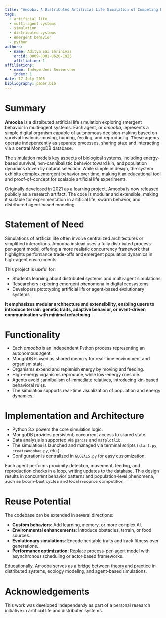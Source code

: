 ```yaml
---
title: "Amooba: A Distributed Artificial Life Simulation of Competing Digital Organisms"
tags:
  - artificial life
  - multi-agent systems
  - simulation
  - distributed systems
  - emergent behavior
  - python
authors:
  - name: Aditya Sai Shrinivas
    orcid: 0009-0001-0620-1925
    affiliation: 1
affiliations:
  - name: Independent Researcher
    index: 1
date: 17 July 2025
bibliography: paper.bib
---
```


# Summary

**Amooba** is a distributed artificial life simulation exploring emergent behavior in multi-agent systems. Each agent, or _amooba_, represents a simple digital organism capable of autonomous decision-making based on survival instincts: moving, hunting, feeding, and reproducing. These agents operate independently as separate processes, sharing state and interacting via a central MongoDB database.

The simulation models key aspects of biological systems, including energy-based survival, non-cannibalistic behavior toward kin, and population dynamics driven by natural selection. While simple in design, the system exhibits complex emergent behavior over time, making it an educational tool and proof-of-concept for scalable artificial life experiments.

Originally developed in 2021 as a learning project, Amooba is now released publicly as a research artifact. The code is modular and extensible, making it suitable for experimentation in artificial life, swarm behavior, and distributed agent-based modeling.

# Statement of Need

Simulations of artificial life often involve centralized architectures or simplified interactions. Amooba instead uses a fully distributed process-per-agent model, offering a more realistic concurrency framework that highlights performance trade-offs and emergent population dynamics in high-agent environments.

This project is useful for:

- Students learning about distributed systems and multi-agent simulations
- Researchers exploring emergent phenomena in digital ecosystems
- Developers prototyping artificial life or agent-based evolutionary systems

**It emphasizes modular architecture and extensibility, enabling users to introduce terrain, genetic traits, adaptive behavior, or event-driven communication with minimal refactoring.**

# Functionality

- Each _amooba_ is an independent Python process representing an autonomous agent.
- MongoDB is used as shared memory for real-time environment and organism state.
- Organisms expend and replenish energy by moving and feeding.
- High-energy organisms reproduce, while low-energy ones die.
- Agents avoid cannibalism of immediate relatives, introducing kin-based behavioral rules.
- The simulation supports real-time visualization of population and energy dynamics.

# Implementation and Architecture

- Python 3.x powers the core simulation logic.
- MongoDB provides persistent, concurrent access to shared state.
- Data analysis is supported via `pandas` and `matplotlib`.
- The simulation is launched and managed via terminal scripts (`start.py`, `createAmoobae.py`, etc.).
- Configuration is centralized in `GLOBALS.py` for easy customization.

Each agent performs proximity detection, movement, feeding, and reproduction checks in a loop, writing updates to the database. This design results in concurrent behavior patterns and population-level phenomena, such as boom-bust cycles and local resource competition.

# Reuse Potential

The codebase can be extended in several directions:

- **Custom behaviors**: Add learning, memory, or more complex AI.
- **Environmental enhancements**: Introduce obstacles, terrain, or food sources.
- **Evolutionary simulations**: Encode heritable traits and track fitness over generations.
- **Performance optimization**: Replace process-per-agent model with asynchronous scheduling or actor-based frameworks.

Educationally, Amooba serves as a bridge between theory and practice in distributed systems, ecology modeling, and agent-based simulations.

# Acknowledgements

This work was developed independently as part of a personal research initiative in artificial life and distributed systems.
